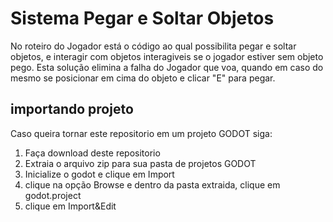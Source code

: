 # Sistema Pegar e Soltar Objetos

  No roteiro do Jogador está o código ao qual possibilita pegar e soltar objetos, e interagir com objetos interagiveis se o jogador estiver sem objeto pego.
Esta solução elimina a falha do Jogador que voa, quando em caso do mesmo se posicionar em cima do objeto e clicar "E" para pegar.

## importando projeto

  Caso queira tornar este repositorio em um projeto GODOT siga:

  1. Faça download deste repositorio
  2. Extraia o arquivo zip para sua pasta de projetos GODOT
  3. Inicialize o godot e clique em Import
  4. clique na opção Browse e dentro da pasta extraida, clique em godot.project
  5. clique em Import&Edit

